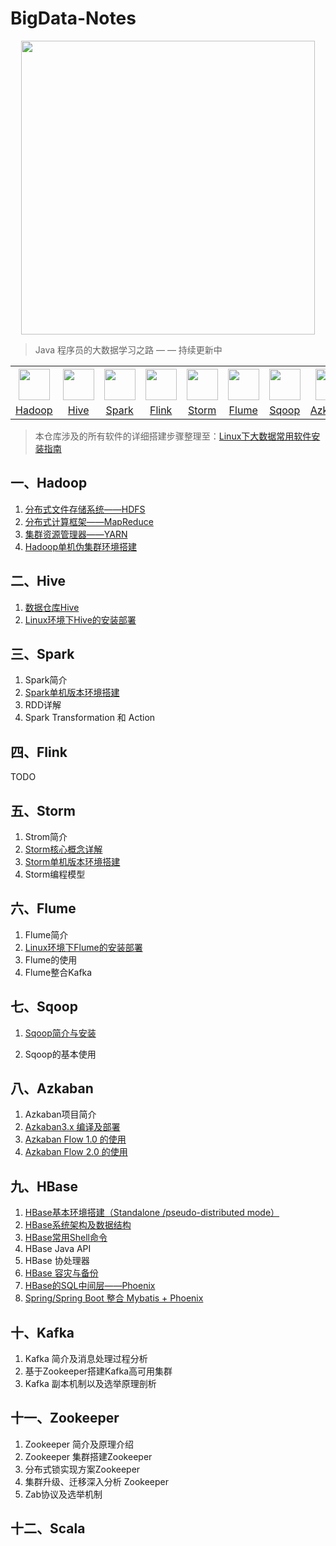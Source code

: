 # BigData-Notes



<div align="center"> <img width="470px" src="https://github.com/heibaiying/BigData-Notes/blob/master/pictures/bigdata-notes-icon.png"/> </div>



> Java 程序员的大数据学习之路 — — 持续更新中



<table>
    <tr>
      <th><img width="50px" src="https://github.com/heibaiying/BigData-Notes/blob/master/pictures/hadoop.jpg"></th>
      <th><img width="50px" src="https://github.com/heibaiying/BigData-Notes/blob/master/pictures/hive.jpg"></th>
      <th><img width="50px" src="https://github.com/heibaiying/BigData-Notes/blob/master/pictures/spark.jpg"></th>
       <th><img width="50px" src="https://github.com/heibaiying/BigData-Notes/blob/master/pictures/flink.png"></th>
       <th><img width="50px" src="https://github.com/heibaiying/BigData-Notes/blob/master/pictures/storm.png"></th>
      <th><img width="50px" src="https://github.com/heibaiying/BigData-Notes/blob/master/pictures/flume.png"></th>
      <th><img width="50px" src="https://github.com/heibaiying/BigData-Notes/blob/master/pictures/sqoop.png"></th>
      <th><img width="50px" src="https://github.com/heibaiying/BigData-Notes/blob/master/pictures/azkaban.png"></th>
      <th><img width="50px" src="https://github.com/heibaiying/BigData-Notes/blob/master/pictures/hbase.png"></th>
      <th><img width="50px" src="https://github.com/heibaiying/BigData-Notes/blob/master/pictures/kafka.png"></th>
      <th><img width="50px" src="https://github.com/heibaiying/BigData-Notes/blob/master/pictures/zookeeper.jpg"></th>
      <th><img width="50px" src="https://github.com/heibaiying/BigData-Notes/blob/master/pictures/scala.jpg"></th>
    </tr>
    <tr>
      <td align="center"><a href="#一hadoop">Hadoop</a></td>
      <td align="center"><a href="#二hive">Hive</a></td>
      <td align="center"><a href="#三spark">Spark</a></td>
      <td align="center"><a href="#四flink">Flink</a></td>
      <td align="center"><a href="#五storm">Storm</a></td>
      <td align="center"><a href="#六flume">Flume</a></td>
      <td align="center"><a href="#七sqoop">Sqoop</a></td>
      <td align="center"><a href="#八azkaban">Azkaban</a></td>
      <td align="center"><a href="#九hbase">HBase</a></td>
      <td align="center"><a href="#十kafka">Kafka</a></td>
      <td align="center"><a href="#十一zookeeper">Zookeeper</a></td>
      <td align="center"><a href="#十二scala">Scala</a></td>
    </tr>
  </table>



> 本仓库涉及的所有软件的详细搭建步骤整理至：[Linux下大数据常用软件安装指南](https://github.com/heibaiying/BigData-Notes/blob/master/notes/Linux中大数据常用软件安装指南.md)



## 一、Hadoop

1. [分布式文件存储系统——HDFS](https://github.com/heibaiying/BigData-Notes/blob/master/notes/Hadoop-HDFS.md)
2. [分布式计算框架——MapReduce](https://github.com/heibaiying/BigData-Notes/blob/master/notes/Hadoop-MapReduce.md)
3. [集群资源管理器——YARN](https://github.com/heibaiying/BigData-Notes/blob/master/notes/Hadoop-YARN.md)
4. [Hadoop单机伪集群环境搭建](https://github.com/heibaiying/BigData-Notes/blob/master/notes/installation/hadoop%E5%8D%95%E6%9C%BA%E7%89%88%E6%9C%AC%E7%8E%AF%E5%A2%83%E6%90%AD%E5%BB%BA.md)

## 二、Hive

1. [数据仓库Hive](https://github.com/heibaiying/BigData-Notes/blob/master/notes/Hive.md)
2. [Linux环境下Hive的安装部署](https://github.com/heibaiying/BigData-Notes/blob/master/notes/installation/Linux%E7%8E%AF%E5%A2%83%E4%B8%8BHive%E7%9A%84%E5%AE%89%E8%A3%85%E9%83%A8%E7%BD%B2.md)

## 三、Spark

1. Spark简介
2. [Spark单机版本环境搭建](https://github.com/heibaiying/BigData-Notes/blob/master/notes/installation/Spark%E5%8D%95%E6%9C%BA%E7%89%88%E6%9C%AC%E7%8E%AF%E5%A2%83%E6%90%AD%E5%BB%BA.md)
3. RDD详解
4. Spark Transformation 和 Action

## 四、Flink

TODO

## 五、Storm

1. Strom简介
2. [Storm核心概念详解](https://github.com/heibaiying/BigData-Notes/blob/master/notes/Storm核心概念详解.md)
3. [Storm单机版本环境搭建](https://github.com/heibaiying/BigData-Notes/blob/master/notes/installation/Storm%E5%8D%95%E6%9C%BA%E7%89%88%E6%9C%AC%E7%8E%AF%E5%A2%83%E6%90%AD%E5%BB%BA.md)
4. Storm编程模型

## 六、Flume

1. Flume简介
2. [Linux环境下Flume的安装部署](https://github.com/heibaiying/BigData-Notes/blob/master/notes/installation/Linux%E4%B8%8BFlume%E7%9A%84%E5%AE%89%E8%A3%85.md)
3. Flume的使用
4. Flume整合Kafka

## 七、Sqoop

1. [Sqoop简介与安装](https://github.com/heibaiying/BigData-Notes/blob/master/notes/Sqoop简介与安装.md)

2. Sqoop的基本使用

## 八、Azkaban

1. Azkaban项目简介
2. [Azkaban3.x 编译及部署](https://github.com/heibaiying/BigData-Notes/blob/master/notes/installation/Azkaban%203.x%20%E7%BC%96%E8%AF%91%E5%8F%8A%E9%83%A8%E7%BD%B2.md)
3. [Azkaban Flow 1.0 的使用](https://github.com/heibaiying/BigData-Notes/blob/master/notes/Azkaban%20Flow%201.0%20%E7%9A%84%E4%BD%BF%E7%94%A8.md)
4. [Azkaban Flow 2.0 的使用](https://github.com/heibaiying/BigData-Notes/blob/master/notes/Azkaban%20Flow%202.0%20%E7%9A%84%E4%BD%BF%E7%94%A8.md)

## 九、HBase

1. [HBase基本环境搭建（Standalone /pseudo-distributed mode）](https://github.com/heibaiying/BigData-Notes/blob/master/notes/installation/Hbase%E5%9F%BA%E6%9C%AC%E7%8E%AF%E5%A2%83%E6%90%AD%E5%BB%BA.md)
2. [HBase系统架构及数据结构](https://github.com/heibaiying/BigData-Notes/blob/master/notes/Hbase%E7%B3%BB%E7%BB%9F%E6%9E%B6%E6%9E%84%E5%8F%8A%E6%95%B0%E6%8D%AE%E7%BB%93%E6%9E%84.md)
3. [HBase常用Shell命令](https://github.com/heibaiying/BigData-Notes/blob/master/notes/Hbase%20Shell.md)
4. HBase Java API
5. HBase 协处理器
6. [HBase 容灾与备份](https://github.com/heibaiying/BigData-Notes/blob/master/notes/Hbase%E5%AE%B9%E7%81%BE%E4%B8%8E%E5%A4%87%E4%BB%BD.md)
7. [HBase的SQL中间层——Phoenix](https://github.com/heibaiying/BigData-Notes/blob/master/notes/Hbase%E7%9A%84SQL%E5%B1%82%E2%80%94%E2%80%94Phoenix.md)
8. [Spring/Spring Boot 整合 Mybatis + Phoenix](https://github.com/heibaiying/BigData-Notes/blob/master/notes/Spring%2BMybtais%2BPhoenix%E6%95%B4%E5%90%88.md)
## 十、Kafka

1. Kafka 简介及消息处理过程分析
2. 基于Zookeeper搭建Kafka高可用集群
3. Kafka 副本机制以及选举原理剖析

## 十一、Zookeeper

1. Zookeeper 简介及原理介绍
2. Zookeeper 集群搭建Zookeeper 
3. 分布式锁实现方案Zookeeper  
4. 集群升级、迁移深入分析 Zookeeper  
5. Zab协议及选举机制

## 十二、Scala

